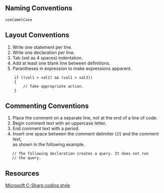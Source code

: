 ## Naming Conventions
    
    useCamelCase

## Layout Conventions

1. Write one statement per line.
2. Write one declaration per line.
3. Tab (set as 4 spaces) indentation.
4. Add at least one blank line between definitions.
5. Parantheses in expression to make expressions apparent.

```
    if ((val1 > val2) && (val1 > val3))
    {
        // Take appropriate action.
    }
 ```

## Commenting Conventions

1. Place the comment on a separate line, not at the end of a line of code.
2. Begin comment text with an uppercase letter.
3. End comment text with a period.
4. Insert one space between the comment delimiter (//) and the comment text,<br> 
as shown in the following example.


```
   // The following declaration creates a query. It does not run
   // the query.
```

## Resources 

[Microsoft C-Sharp coding style](https://docs.microsoft.com/en-us/dotnet/csharp/programming-guide/inside-a-program/coding-conventions)
